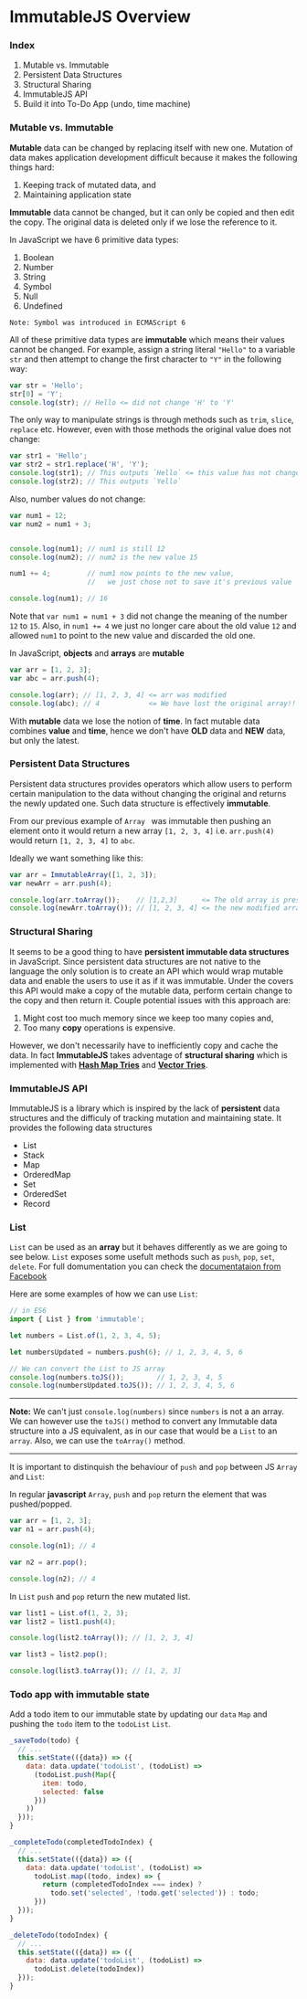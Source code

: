 # ImmutableJS Overview

### Index
  1. Mutable vs. Immutable
  2. Persistent Data Structures
  3. Structural Sharing
  4. ImmutableJS API
  5. Build it into To-Do App (undo, time machine)

### Mutable vs. Immutable

**Mutable** data can be changed by replacing itself with new one. Mutation of data makes application development difficult because it makes the following things hard:

1. Keeping track of mutated data, and
2. Maintaining application state

**Immutable** data cannot be changed, but it can only be copied and then edit the copy. The original data is deleted only if we lose the reference to it.

In JavaScript we have 6 primitive data types:

  1. Boolean
  2. Number
  3. String
  4. Symbol
  5. Null
  6. Undefined

```
Note: Symbol was introduced in ECMAScript 6
```

All of these primitive data types are **immutable** which means their values cannot be changed. For example, assign a string literal ` "Hello" ` to a variable ` str ` and then attempt to change the first character to ` "Y" ` in the following way:

```javascript
var str = 'Hello';
str[0] = 'Y';
console.log(str); // Hello <= did not change 'H' to 'Y'
```

The only way to manipulate strings is through methods such as ` trim `, ` slice `, ` replace ` etc. However, even with those methods the original value does not change:

```javascript
var str1 = 'Hello';
var str2 = str1.replace('H', 'Y');
console.log(str1); // This outputs `Hello` <= this value has not changed
console.log(str2); // This outputs `Yello`
```

Also, number values do not change:
```javascript
var num1 = 12;
var num2 = num1 + 3;


console.log(num1); // num1 is still 12
console.log(num2); // num2 is the new value 15

num1 += 4;         // num1 now points to the new value,
                   //   we just chose not to save it's previous value

console.log(num1); // 16
```

Note that `var num1 = num1 + 3` did not change the meaning of the number `12` to `15`.
Also, in `num1 += 4` we just no longer care about the old value `12` and allowed `num1` to point to the new value and discarded the old one.

In JavaScript, **objects** and **arrays** are **mutable**

```javascript
var arr = [1, 2, 3];
var abc = arr.push(4);

console.log(arr); // [1, 2, 3, 4] <= arr was modified
console.log(abc); // 4            <= We have lost the original array!!
```

With **mutable** data we lose the notion of **time**. In fact mutable data combines **value** and **time**, hence we don't have **OLD** data and **NEW** data, but only the latest.

### Persistent Data Structures

Persistent data structures provides operators which allow users to perform certain manipulation to the data without changing the original and returns the newly updated one. Such data structure is effectively **immutable**.

From our previous example of `Array ` was immutable then pushing an element onto it would return a new array `[1, 2, 3, 4]` i.e. `arr.push(4)` would return `[1, 2, 3, 4]` to `abc`.

Ideally we want something like this:
```javascript
var arr = ImmutableArray([1, 2, 3]);
var newArr = arr.push(4);

console.log(arr.toArray());    // [1,2,3]      <= The old array is preserved
console.log(newArr.toArray()); // [1, 2, 3, 4] <= the new modified array
```

### Structural Sharing

It seems to be a good thing to have **persistent immutable data structures** in JavaScript. Since persistent data structures are not native to the language the only solution is to create an API which would wrap mutable data and enable the users to use it as if it was immutable. Under the covers this API would make a copy of the mutable data, perform certain change to the copy and then return it.
Couple potential issues with this approach are:

1. Might cost too much memory since we keep too many copies and,
2. Too many **copy** operations is expensive.

However, we don't necessarily have to inefficiently copy and cache the data.
In fact **ImmutableJS** takes adventage of **structural sharing** which is implemented with **[Hash Map Tries](https://en.wikipedia.org/wiki/Hash_array_mapped_trie)** and **[Vector Tries](http://hypirion.com/musings/understanding-persistent-vector-pt-1)**.

### ImmutableJS API
ImmutableJS is a library which is inspired by the lack of **persistent** data structures and the difficuly of tracking mutation and maintaining state.
It provides the following data structures

- List
- Stack
- Map
- OrderedMap
- Set
- OrderedSet
- Record

### List
`List` can be used as an **array** but it behaves differently as we are going to see below. `List` exposes some usefult methods such as `push`, `pop`, `set`, `delete`. For full domumentation you can check the [documentataion from Facebook](https://facebook.github.io/immutable-js/docs/#/List)

Here are some examples of how we can use `List`:
```js
// in ES6
import { List } from 'immutable';

let numbers = List.of(1, 2, 3, 4, 5);

let numbersUpdated = numbers.push(6); // 1, 2, 3, 4, 5, 6

// We can convert the List to JS array
console.log(numbers.toJS());        // 1, 2, 3, 4, 5
console.log(numbersUpdated.toJS()); // 1, 2, 3, 4, 5, 6
```
---
**Note:** We can't just `console.log(numbers)` since `numbers` is not a an array. We can however use the `toJS()` method to convert any Immutable data structure into a JS equivalent, as in our case that would be a `List` to an `array`. Also, we can use the `toArray()` method.

---

It is important to distinquish the behaviour of `push` and `pop` between JS `Array` and `List`:

In regular **javascript** `Array`, `push` and `pop` return the element that was pushed/popped.
```js
var arr = [1, 2, 3];
var n1 = arr.push(4);

console.log(n1); // 4

var n2 = arr.pop();

console.log(n2); // 4
```

In `List` `push` and `pop` return the new mutated list.
```js
var list1 = List.of(1, 2, 3);
var list2 = list1.push(4);

console.log(list2.toArray()); // [1, 2, 3, 4]

var list3 = list2.pop();

console.log(list3.toArray()); // [1, 2, 3]
```

### Todo app with immutable state

Add a todo item to our immutable state by updating our `data` `Map` and pushing the `todo` item to the `todoList` `List`.
```js
_saveTodo(todo) {
  // ...
  this.setState(({data}) => ({
    data: data.update('todoList', (todoList) =>
      (todoList.push(Map({
        item: todo,
        selected: false
      }))
    ))
  }));
}
```

```js
_completeTodo(completedTodoIndex) {
  // ...
  this.setState(({data}) => ({
    data: data.update('todoList', (todoList) =>
      todoList.map((todo, index) => {
        return (completedTodoIndex === index) ?
          todo.set('selected', !todo.get('selected')) : todo;
      }))
  }));
}
```

```js
_deleteTodo(todoIndex) {
  // ...
  this.setState(({data}) => ({
    data: data.update('todoList', (todoList) =>
      todoList.delete(todoIndex))
  }));
}
```
